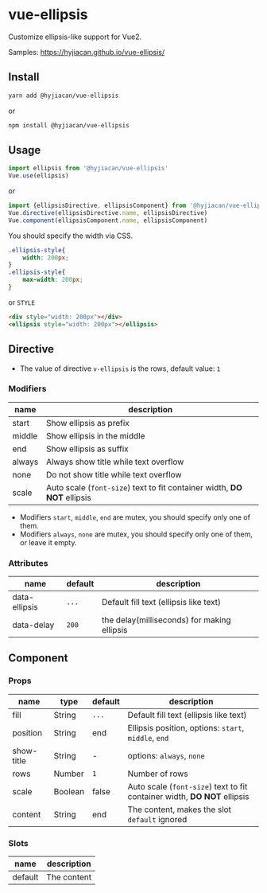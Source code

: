 # vue-ellipsis

Customize ellipsis-like support for Vue2. 

Samples: https://hyjiacan.github.io/vue-ellipsis/

## Install

```bash
yarn add @hyjiacan/vue-ellipsis
```
or 
```bash
npm install @hyjiacan/vue-ellipsis
```

## Usage

```javascript
import ellipsis from '@hyjiacan/vue-ellipsis'
Vue.use(ellipsis)
```

or 

```javascript
import {ellipsisDirective, ellipsisComponent} from '@hyjiacan/vue-ellipsis'
Vue.directive(ellipsisDirective.name, ellipsisDirective)
Vue.component(ellipsisComponent.name, ellipsisComponent)
```

You should specify the width via CSS.

```css
.ellipsis-style{
    width: 200px;
}
.ellipsis-style{
    max-width: 200px;
}
```
or `STYLE`

```html
<div style="width: 200px"></div>
<ellipsis style="width: 200px"></ellipsis>
```

## Directive

- The value of directive `v-ellipsis` is the rows, default value: `1` 

### Modifiers

|name|description|
|---|---|
|start|Show ellipsis as prefix|
|middle|Show ellipsis in the middle|
|end|Show ellipsis as suffix|
|always|Always show title while text overflow|
|none|Do not show title while text overflow|
|scale|Auto scale (`font-size`) text to fit container width, **DO NOT** ellipsis|

- Modifiers `start`, `middle`, `end` are mutex, you should specify only one of them.
- Modifiers `always`, `none` are mutex, you should specify only one of them, or leave it empty.

### Attributes

|name|default|description|
|---|---|---|
|data-ellipsis|`...`|Default fill text (ellipsis like text)|
|data-delay|`200`|the delay(milliseconds) for making ellipsis|

## Component

### Props

|name|type|default|description|
|---|---|---|---|
|fill|String|`...`|Default fill text (ellipsis like text)|
|position|String|end|Ellipsis position, options: `start`, `middle`, `end`|
|show-title|String|-|options: `always`, `none`|
|rows|Number|`1`|Number of rows|
|scale|Boolean|false|Auto scale (`font-size`) text to fit container width, **DO NOT** ellipsis|
|content|String|end|The content, makes the slot `default` ignored|

### Slots

|name|description|
|---|---|
|default|The content|
